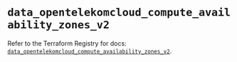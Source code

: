 # `data_opentelekomcloud_compute_availability_zones_v2`

Refer to the Terraform Registry for docs: [`data_opentelekomcloud_compute_availability_zones_v2`](https://registry.terraform.io/providers/opentelekomcloud/opentelekomcloud/1.36.2/docs/data-sources/compute_availability_zones_v2).
